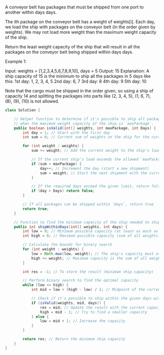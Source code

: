 A conveyor belt has packages that must be shipped from one port to another within days days.

The ith package on the conveyor belt has a weight of weights[i]. Each day, we load the ship with packages on the conveyor belt (in the order given by weights). We may not load more weight than the maximum weight capacity of the ship.

Return the least weight capacity of the ship that will result in all the packages on the conveyor belt being shipped within days days.

 

Example 1:

Input: weights = [1,2,3,4,5,6,7,8,9,10], days = 5
Output: 15
Explanation: A ship capacity of 15 is the minimum to ship all the packages in 5 days like this:
1st day: 1, 2, 3, 4, 5
2nd day: 6, 7
3rd day: 8
4th day: 9
5th day: 10

Note that the cargo must be shipped in the order given, so using a ship of capacity 14 and splitting the packages into parts like (2, 3, 4, 5), (1, 6, 7), (8), (9), (10) is not allowed.
```java
class Solution {

    // Helper function to determine if it's possible to ship all packages within the given `Days`
    // when the maximum weight capacity of the ship is `maxPackage`.
    public boolean isValid(int[] weights, int maxPackage, int Days) {
        int day = 1; // Start with the first day
        int sum = 0; // Current sum of weights on the ship for the current day

        for (int weight : weights) {
            sum += weight; // Add the current weight to the ship's load

            // If the current ship's load exceeds the allowed `maxPackage` capacity
            if (sum > maxPackage) {
                day++; // Increment the day (start a new shipment)
                sum = weight; // Start the next shipment with the current weight
            }

            // If the required days exceed the given limit, return false
            if (day > Days) return false;
        }

        // If all packages can be shipped within `Days`, return true
        return true;
    }

    // Function to find the minimum capacity of the ship needed to ship all packages within `days`
    public int shipWithinDays(int[] weights, int days) {
        int low = 0; // Minimum possible capacity (at least as much as the heaviest package)
        int high = 0; // Maximum possible capacity (sum of all weights)

        // Calculate the bounds for binary search
        for (int weight : weights) {
            low = Math.max(low, weight); // The ship's capacity must at least be the heaviest package
            high += weight; // Maximum capacity is the sum of all weights (one shipment)
        }

        int res = -1; // To store the result (minimum ship capacity)

        // Perform binary search to find the optimal capacity
        while (low <= high) {
            int mid = low + (high - low) / 2; // Midpoint of the current capacity range

            // Check if it's possible to ship within the given days with `mid` as the capacity
            if (isValid(weights, mid, days)) {
                res = mid; // Update the result with the current capacity
                high = mid - 1; // Try to find a smaller capacity
            } else {
                low = mid + 1; // Increase the capacity
            }
        }

        return res; // Return the minimum ship capacity
    }
}

```
